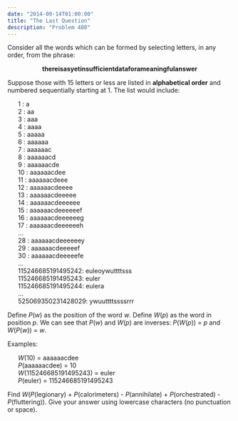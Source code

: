 ```yaml
---
date: "2014-09-14T01:00:00"
title: "The Last Question"
description: "Problem 480"
---
```


<p>Consider all the words which can be formed by selecting letters, in any order, from the phrase:</p>
<p></p><div style="text-align:center;"><b>thereisasyetinsufficientdataforameaningfulanswer</b></div>
<p>Suppose those with 15 letters or less are listed in <b>alphabetical order</b> and numbered sequentially starting at 1.
The list would include:</p>
<ul style="list-style-type:none;"><li>1 : a</li>
<li>2 : aa</li>
<li>3 : aaa</li>
<li>4 : aaaa</li>
<li>5 : aaaaa</li>
<li>6 : aaaaaa</li>
<li>7 : aaaaaac</li>
<li>8 : aaaaaacd</li>
<li>9 : aaaaaacde</li>
<li>10 : aaaaaacdee</li>
<li>11 : aaaaaacdeee</li>
<li>12 : aaaaaacdeeee</li>
<li>13 : aaaaaacdeeeee</li>
<li>14 : aaaaaacdeeeeee</li>
<li>15 : aaaaaacdeeeeeef</li>
<li>16 : aaaaaacdeeeeeeg</li>
<li>17 : aaaaaacdeeeeeeh</li>
<li>...</li>
<li>28 : aaaaaacdeeeeeey</li>
<li>29 : aaaaaacdeeeeef</li>
<li>30 : aaaaaacdeeeeefe</li>
<li>...</li>
<li>115246685191495242: euleoywuttttsss</li>
<li>115246685191495243: euler</li>
<li>115246685191495244: eulera</li>
<li>...</li>
<li>525069350231428029: ywuuttttssssrrr</li></ul><p>Define <var>P</var>(<var>w</var>) as the position of the word <var>w</var>.
Define <var>W</var>(<var>p</var>) as the word in position <var>p</var>.
We can see that <var>P</var>(<var>w</var>) and <var>W</var>(<var>p</var>) are inverses: <var>P</var>(<var>W</var>(<var>p</var>)) = <var>p</var> and <var>W</var>(<var>P</var>(<var>w</var>)) = <var>w</var>.</p>
<p>Examples:</p>
<ul style="list-style-type:none;"><li><var>W</var>(10) = aaaaaacdee</li>
<li><var>P</var>(aaaaaacdee) = 10</li>
<li><var>W</var>(115246685191495243) = euler</li>
<li><var>P</var>(euler) = 115246685191495243</li></ul><p>Find <var>W</var>(<var>P</var>(legionary) + <var>P</var>(calorimeters) - <var>P</var>(annihilate) + <var>P</var>(orchestrated) - <var>P</var>(fluttering)).
Give your answer using lowercase characters (no punctuation or space).</p>

